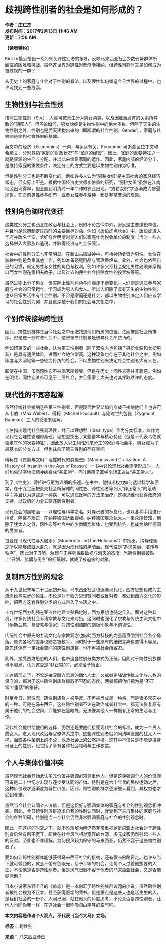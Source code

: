 # 歧视跨性别者的社会是如何形成的？

**作者：庄仁杰  
发布时间：2017年2月13日 11:46 AM  
更新：7:56 AM**

**【读者特约】**

KiniTV最近播出一系列有关跨性别者的报导，反映马来西亚社会少数弱势群体所面临的困难和挑战。虽然这世界对跨性别者渐渐接纳，但跨性别群体又是如何成为被歧视的一群？

从历史上的家庭与社会对于性别的看法，以及理性如何塑造今日世界的过程中，也许可找到一些线索。

## 生物性别与社会性别

按照生物性别（Sex），人类可按天生分为男女两类，以及因胚胎发育的关系所导致的“阴阳人”。但不论如何，男女始终是生物性别中的绝大多数。但除了天生的生物性别之外，性别也是后天建构出来的（即所谓的社会性别，Gender），家庭与社会则是建构社会性别的基础。

英文中的经济（Economics）一词，与家庭有关。Economics可追溯至拉丁文和希腊文，分别意指“家庭的财政状况”与“家庭的经营”。因此，家庭的重要特征之一就是资源的生产与分配，并以此来维系家庭的运作。因此，家庭内部的经济分工，是维持家庭的重要条件，决定分工的方式主要是以生物性别作为标准。

但是性别分工也是不断变化的。例如许多人认为“男耕女织”是中国社会的家庭经济常态，但实际上不是。根据中国经济史大师李伯重的研究，“男耕女织”虽然在江南地区出现得早，但是直到明清时一年二作的农业出现，“男耕女织”才逐渐成为普遍现象。在之前男性参与织布，或者女性参与耕种，都是非常普遍的现象。

## 性别角色随时代变迁

这类性别分工也凸显在政治与社会上。例如不论古今中外，家庭是主要缴税单位，并且也是政府制定政策时的主要目标对象。例如《唐伯虎点秋香》中，唐伯虎进入华府并改名华安，恰好符合明清时期人们以家庭作为税收单位的制度（当时一些人选择併入大家族以逃税，并取得经济与社会保障）。

社会中的性别分工也非常明显。在新山古庙游神中，可抬神轿者皆为男性。女性在游神中则是负责其他工作，例如准备祭祀用品与管理香炉车。此外，社会也依照自己的习惯，规定男性与女性的角色与权利。例如许多父系社会规定男性必须养家糊口而女性则在家相夫教子，以及过去的民主社会排除女性的投票权等等。

虽然生物上分了男女，但实际上性别角色与内涵却不断变化。人们则是通过参与家庭与社会的日常运作，学习成为男人和女人。所以人们除了具有天生的生物性别，也从日常生活中有社会性别。不论是家庭还是社会，都以生物性别决定人们应该学习的社会性别为何，并且这深植于我们的社会与文化之中。

## 个别传统接纳跨性别

因此，跨性别群体在当今社会之中无法找到他们所属的位置，进而被这社会所排斥。但是在一些传统社会中，这些第三性别者是被其社会所接纳的。

例如印第安的一些社会，认为第三性别者（除了双性人也包括了男扮女装和女扮男装）是具有通灵体质，进而社会地位崇高。这种现象也存在于其他社会之中，例如印度与大溪地等一些较为传统的社会，不以生物性别来决定社会性别者大有人在。

即使在中国，虽然同性恋不被儒家所接受，但是在历史上同性恋等并非罪恶。例如在明代，同性恋关係可见于上层社会，并且儒家士大夫也对其採取默许的态度。

## 现代性的不宽容起源

虽然传统社会接纳这些第三性别者，但是现代世界又如何变成不接纳他们？也许可从韦伯（Max Weber）、傅柯（Michel Foucault）与刚过世的包曼（Zygmunt Bauman）三人的说法来理解。

韦伯指出现代社会强调理性，并且以理想型（Ideal type）作为分类标准，以作为现代社会理性管理的基础。理想型突出了某些基本与核心特征（但是不代表韦伯就否定其他的次要特征），因此放入以生物性别来分工的家庭与社会中，男女成为了最基本的分类方式，但也抹杀了第三性别的存在空间。

傅柯在《疯癫与文明：理性时代的疯癫史》（Madness and Civilization: A History of Insanity in the Age of Reason）一书中讨论现代社会逐渐形成时，人们如何渐渐地把精神病看成“非正常”，同时运用了医学来矫正这些“非正常人”。

到了《性史》，傅柯进行更为详细的描述。在书中，他指出权力如何透过科学和医学，在十九世纪把原先社会所解难的同性恋、跨性别者等列入“非正常人”的范畴中；并且认为这些是一种病，可以通过医学的方法来治疗。这种思维也获得政府的支持，以政府的力量去驱逐跨性别者。

现代社会的黑暗面——以理性与科学之名，对异己者的标签化，也以各种手段进行排挤、隔离与矫正，在纳粹德国达致巅峰。纳粹德国屠杀犹太人一事众所皆知，但除了犹太人之外，同性恋等社会中的少数弱势群体，也受到排挤，也成为纳粹德国的受害者。

包曼在《现代性与大屠杀》（Modernity and the Holocaust）中指出，纳粹德国之所以能够成就大屠杀，就是因为现代性的黑暗面。现代性是“追求美丽、洁淨与秩序”，因此对于丑陋、肮髒与无序则採取敌视与消灭的态度。当跨性别者被贴上“丑陋、肮髒与无序”的标籤时，就成了被迫害的对象。

## 复制西方性别的观念

从十九世纪末与二十世纪初开始，马来西亚社会也逐渐现代化，西方思想也成为主流思维与进步的象征。不论是对于西方思想赞同者或反对者，都受到西方文化的影响，把西方这套性别分类的方式带入了生活之中。

十九世纪西方列强在亚洲各地建立殖民地时，西方思想也随之传入。面对这种状况，许多传统社会诉诸宗教与文化来对抗。这同时也强化了宗教与传统主流文化中（伊斯兰教、基督教与儒家）对跨性别族群的刻板印象与不道德性。

传统社会中原先的主流文化与宗教观念也借助西方科技的力量而贯彻到社会各个角落。原先各地的差异也随之被敉平，同时对于一些原有的细微差异也变得不容忍。原先还保有一定社会空间的跨性别族群，也不再被社会所容忍。

此外，接受西方思想的人们，也奉这套性别分类方式为正统。因此对于跨性别族群也不容忍，认为这些是“非正常的”，必须给予矫正。

在这情形之下，不论是接受西方思想的西化人士，又或者是强调传统文化与宗教的保守派，都对于这些跨性别族群採取不容忍的态度，两者都把他们视为是“不正常”/“堕落”的象征。

时至今日，同性恋、跨性别族群才被平反，不再被当成是一种病，而是诸多常态中的一种。可是在马来西亚，这些跨性别者不论在政治或者社会中，都无法恢复原有属于他们的社会空间，只能躲在黑暗处，无法像其他人一样拥有正常的生活与工作。

现代社会提供给他们的选择，仍然还是要他们接受现代社会的标准，成为一个男人或女人。进入现代政治与官僚体系之中，这些跨性别者就如同纳粹德国的犹太人一样，面临各种条例上的不公，以及社会上的公然排挤。这其中不仅只是不能更换身份证上的性别，也包括了享有各种社会福利与工作权益。

## 个人与集体价值冲突

虽然现代社会开始承认多元价值并强调必须尊重他人，但是这种强调个人的价值观可说是二十世纪才出现与逐步受认同的产物。特别是在六十年代的民权运动之后，这种价值观才逐渐成为普世价值。因此，跨性别族群才逐渐被人看到，其权益也才受到尊重。

虽然当今社会认同个人价值，但是这恰好与强调集体的家庭与社会的性别观念相冲突。因此，今日跨性别族群追求自我的性别认同时，就受到了来自集体的家庭与社会的各种阻碍，特别是当一个社会仍然非常强调家庭与社会的性别观念时。

因此，在这样的时空之下，就不难理解为何仍然非常重视家庭的亚太社会对于跨性别者仍然有所不宽容。即使在社会风气相对宽容的台湾，多元成家仍然引起一些人的反对。至此也不难理解，为何民风较为保守的马来西亚，仍然不容于这些跨性别者了。

要如何让跨性别群体能够获得马来西亚社会的接纳，还有很长的路要走。也许从当下就可做到的，就是不带有色眼光，给予平等的机会，让每个人过着他想要的人生，不论他是否是跨性别者。但是风气日趋不容于他者的马来西亚社会，又是否能够做到？

日本小说家东野圭吾的《单恋》是一本融汇了跨性别族群议题的小说。虽然跨性别者被社会视为不正常，甚至获得医学的背书。但是重点是这些人也是活生生的人，是我们社会的一份子。人溺己溺，站在他人的角度思考，不论是否是跨性别者，让他人也同你我一样，在这社会一起呼吸自由平等的空气吧。

**本文内容是作者个人观点，不代表《当今大马》立场。**

**标签：** 跨性别

**来源：** [马来西亚今日](https://www.malaysiakini.com)
